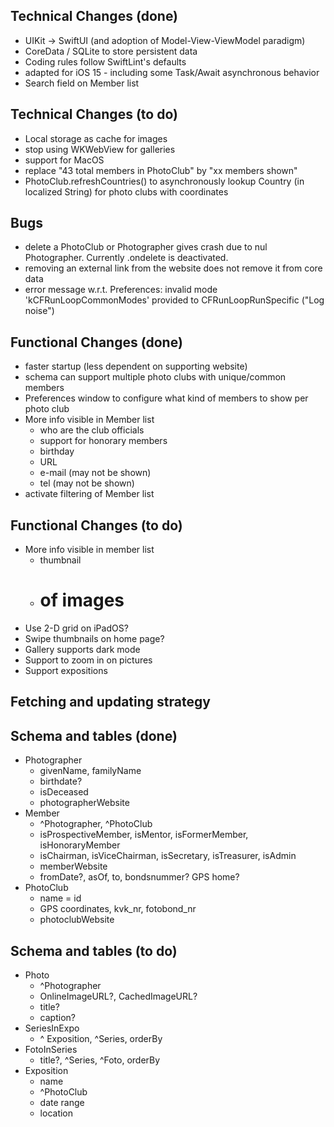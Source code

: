 ## Technical Changes (done)
* UIKit -> SwiftUI (and adoption of Model-View-ViewModel paradigm)
* CoreData / SQLite to store persistent data
* Coding rules follow SwiftLint's defaults
* adapted for iOS 15 - including some Task/Await asynchronous behavior
* Search field on Member list

## Technical Changes (to do)
* Local storage as cache for images
* stop using WKWebView for galleries
* support for MacOS
* replace "43 total members in PhotoClub" by "xx members shown"
* PhotoClub.refreshCountries() to asynchronously lookup Country (in localized String) for photo clubs with coordinates

## Bugs
* delete a PhotoClub or Photographer gives crash due to nul Photographer. Currently .ondelete is deactivated.
* removing an external link from the website does not remove it from core data
* error message w.r.t. Preferences: invalid mode 'kCFRunLoopCommonModes' provided to CFRunLoopRunSpecific ("Log noise")

## Functional Changes (done)
* faster startup (less dependent on supporting website)
* schema can support multiple photo clubs with unique/common members
* Preferences window to configure what kind of members to show per photo club
* More info visible in Member list
	* who are the club officials
    * support for honorary members
	* birthday
	* URL
	* e-mail (may not be shown)
	* tel (may not be shown)
* activate filtering of Member list

## Functional Changes (to do)
* More info visible in member list
    * thumbnail
    * # of images
* Use 2-D grid on iPadOS?
* Swipe thumbnails on home page?
* Gallery supports dark mode
* Support to zoom in on pictures
* Support expositions

## Fetching and updating strategy

## Schema and tables (done)
* Photographer
	* givenName, familyName
	* birthdate?
    * isDeceased
    * photographerWebsite
* Member
	* ^Photographer, ^PhotoClub
	* isProspectiveMember, isMentor, isFormerMember, isHonoraryMember
    * isChairman, isViceChairman, isSecretary, isTreasurer, isAdmin
    * memberWebsite
    * fromDate?, asOf, to, bondsnummer? GPS home?
* PhotoClub
	* name = id
	* GPS coordinates, kvk_nr, fotobond_nr
    * photoclubWebsite
    
## Schema and tables (to do)
* Photo
	* ^Photographer
	* OnlineImageURL?,  CachedImageURL?
	* title?
	* caption?
* SeriesInExpo
	* ^ Exposition, ^Series, orderBy
* FotoInSeries
	* title?, ^Series, ^Foto, orderBy
* Exposition
	* name
	* ^PhotoClub
	* date range
	* location
